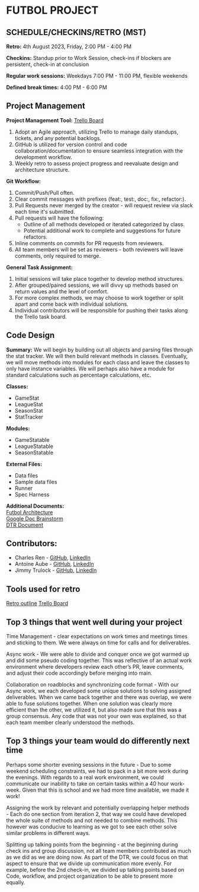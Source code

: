 # FUTBOL PROJECT

## SCHEDULE/CHECKINS/RETRO (MST)
**Retro:** 4th August 2023, Friday, 2:00 PM - 4:00 PM 

**Checkins:** Standup prior to Work Session, check-ins if blockers are persistent, check-in at conclusion

**Regular work sessions:** Weekdays 7:00 PM - 11:00 PM, flexible weekends

**Defined break times:** 4:00 PM - 6:00 PM 

## Project Management

**Project Management Tool:** [Trello Board](https://trello.com/b/nZVs6Do1/futbol)
1. Adopt an Agile approach, utilizing Trello to manage daily standups, tickets, and any potential backlogs.
2. GitHub is utilized for version control and code collaboration/documentation to ensure seamless integration with the development workflow.
3. Weekly retro to assess project progress and reevaluate design and architecture structure.

**Git Workflow:** 
1. Commit/Push/Pull often.
2. Clear commit messages with prefixes (feat:, test:, doc:, fix:, refactor:).
3. Pull Requests never merged by the creator - will request review via slack each time it's submitted.
4. Pull requests will have the following: 
   - Outline of all methods developed or iterated categorized by class.
   - Potential additional work to complete and suggestions for future refactors.
5. Inline comments on commits for PR requests from reviewers.
6. All team members will be set as reviewers - both reviewers will leave comments, only required to merge.

**General Task Assignment:**
1. Initial sessions will take place together to develop method structures.
2. After grouped/paired sessions, we will divvy up methods based on return values and the level of comfort.
3. For more complex methods, we may choose to work together or split apart and come back with individual solutions.
4. Individual contributors will be responsible for pushing their tasks along the Trello task board.

## Code Design

**Summary:** We will begin by building out all objects and parsing files through the stat tracker. We will then build relevant methods in classes. Eventually, we will move methods into modules for each class and leave the classes to only have instance variables. We will perhaps also have a module for standard calculations such as percentage calculations, etc. 

**Classes:**  
- GameStat
- LeagueStat 
- SeasonStat 
- StatTracker 

**Modules:**  
- GameStatable
- LeagueStatable
- SeasonStatable

**External Files:**  
- Data files
- Sample data files
- Runner
- Spec Harness

**Additional Documents:**  
[Futbol Architecture](https://miro.com/app/board/uXjVMxAWfME=/#tpicker-content)  
[Google Doc Brainstorm](https://docs.google.com/document/d/1gS0AAn056CZI1Cn7MSnpMDbgAODSe6wiQGfNmsCnGRE/edit)  
[DTR Document](https://docs.google.com/document/d/1ge9dOOicZM7uRql86bdureXG470FcPbfWdJxfzakB2k/edit)  

## Contributors:
- Charles Ren - [GitHub](https://github.com/chuckrenny), [LinkedIn](https://www.linkedin.com/in/charles-ren-42673816b/)
- Antoine Aube - [GitHub](https://github.com/Antoine-Aube), [LinkedIn](https://www.linkedin.com/in/antoine-aube-4b40a11b3/)
- Jimmy Trulock - [GitHub](https://github.com/JimmyTrulock), [LinkedIn](https://www.linkedin.com/in/thomas-trulock-253976281/)


## Tools used for retro
[Retro outline](https://docs.google.com/document/d/17RAxiIajq-_j0huVj-npaqTOPzxJOJFkNgLIVpdR9ZI/edit) 
[Trello Board](https://trello.com/b/nZVs6Do1/futbol)

## Top 3 things that went well during your project
Time Management - clear expectations on work times and meetings times and sticking to them. We were always on time for calls and for deliverables. 

Async work - We were able to divide and conquer once we got warmed up and did some pseudo coding together. This was reflective of an actual work environment where developers review each other’s PR, leave comments, and adjust their code accordingly before merging into main. 

Collaboration on roadblocks and synchronizing code format - With our Async work, we each developed some unique solutions to solving assigned deliverables. When we came back together and there was overlap, we were able to fuse solutions together. When one solution was clearly more efficient than the other, we utilized it, but also made sure that this was a group consensus. Any code that was not your own was explained, so that each team member clearly understood the methods. 

## Top 3 things your team would do differently next time
Perhaps some shorter evening sessions in the future - Due to some weekend scheduling constraints, we had to pack in a bit more work during the evenings. With regards to a real work environment, we could communicate our inability to take on certain tasks within a 40 hour work-week. Given that this is school and we had more time available, we made it work!

Assigning the work by relevant and potentially overlapping helper methods - Each do one section from iteration 2, that way we could have developed the whole suite of methods and not needed to combine methods. This however was conducive to learning as we got to see each other solve similar problems in different ways. 

Splitting up talking points from the beginning - at the beginning during check ins and group discussion, not all team members contributed as much as we did as we are doing now. As part of the DTR, we could focus on that aspect to ensure that we divide up communication more evenly. For example, before the 2nd check-in, we divided up talking points based on Code, workflow, and project organization to be able to present more equally. 

